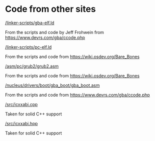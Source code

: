# Code from other sites

[/linker-scripts/gba-elf.ld](https://github.com/tsuki-superior/tsos-nucleus/blob/master/linker-scripts/gba-elf.ld)

From the scripts and code by Jeff Frohwein from https://www.devrs.com/gba/ccode.php

[/linker-scripts/pc-elf.ld](https://github.com/tsuki-superior/tsos-nucleus/blob/master/linker-scripts/pc-elf.ld)

From the scripts and code from https://wiki.osdev.org/Bare_Bones

[/asm/pc/grub2/grub2.asm](https://github.com/tsuki-superior/tsos-nucleus/blob/master/nucleus/asm/pc/grub2/grub2.asm)

From the scripts and code from https://wiki.osdev.org/Bare_Bones

[/nucleus/drivers/boot/gba_boot/gba_boot.asm](https://github.com/tsuki-superior/tsos-nucleus/blob/master/asm/gba/gba_boot/gba_boot.asm)

From the scripts and code from https://www.devrs.com/gba/ccode.php

[/src/icxxabi.cpp](https://github.com/tsuki-superior/tsos-nucleus/blob/master/src/icxxabi.cpp)

Taken for solid C++ support

[/src/icxxabi.hpp](https://github.com/tsuki-superior/tsos-nucleus/blob/master/include/icxxabi.hpp)

Taken for solid C++ support
